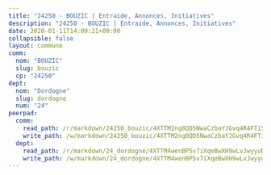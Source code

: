 ```yaml
---
title: "24250 - BOUZIC | Entraide, Annonces, Initiatives"
description: "24250 - BOUZIC | Entraide, Annonces, Initiatives"
date: 2020-01-11T14:09:21+09:00
collapsible: false
layout: commune
comm:
  nom: "BOUZIC"
  slug: bouzic
  cp: "24250"
dept:
  nom: "Dordogne"
  slug: dordogne
  num: "24"
peerpad:
  comm:
    read_path: /r/markdown/24250_bouzic/4XTTM2ng8QD5NwaCzbaYJGvq4R4FTiS8cvdeTwPUzwwJ5g9gJ
    write_path: /w/markdown/24250_bouzic/4XTTM2ng8QD5NwaCzbaYJGvq4R4FTiS8cvdeTwPUzwwJ5g9gJ-K3TgV87HUGgZnAZhjrUCqTR7WG5upi9j1DRyKr8f5R9qFpZje5kPxxkMBiTBq6di9rVQ1iyRYAW9oTmg85SZRPU528fPnv49Xkc91bfcqcJab9LGGL5R4dKpiLG2vHRcpjtDECnS
  dept:
    read_path: /r/markdown/24_dordogne/4XTTM4wenBP5v7iXqeBwXH9wLvJwyyuNKzLxRyGzSZXmCuzgg
    write_path: /w/markdown/24_dordogne/4XTTM4wenBP5v7iXqeBwXH9wLvJwyyuNKzLxRyGzSZXmCuzgg-K3TgUusQQUSAmJPXozCTSBeqjqksxkVWGVxtHwEFrs5RuocQr8weKG2oQg7MVeg2F9Hhv7ggtBiBU8D9pdXEPa9M67VU3BzgAG9BCtQw3VY3Xcxk2YSegk3iUXMkpicGxxJr7mWp
---
```


